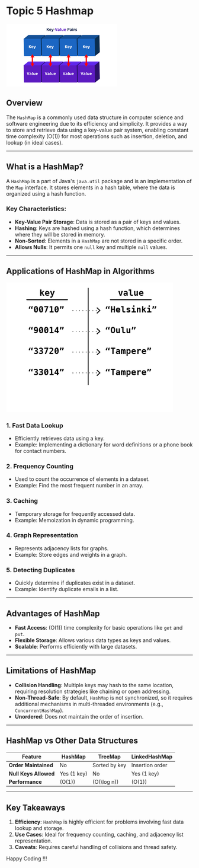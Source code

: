 # Topic 5 Hashmap

![](hashmap1.png)

## **Overview**

The `HashMap` is a commonly used data structure in computer science and software engineering due to its efficiency and simplicity. It provides a way to store and retrieve data using a key-value pair system, enabling constant time complexity \(O(1)\) for most operations such as insertion, deletion, and lookup (in ideal cases).

---

## **What is a HashMap?**

A `HashMap` is a part of Java's `java.util` package and is an implementation of the `Map` interface. It stores elements in a hash table, where the data is organized using a hash function.

### Key Characteristics:

- **Key-Value Pair Storage**: Data is stored as a pair of keys and values.
- **Hashing**: Keys are hashed using a hash function, which determines where they will be stored in memory.
- **Non-Sorted**: Elements in a `HashMap` are not stored in a specific order.
- **Allows Nulls**: It permits one `null` key and multiple `null` values.

---

## **Applications of HashMap in Algorithms**

![](hashmap2.png)

### 1. **Fast Data Lookup**

- Efficiently retrieves data using a key.
- Example: Implementing a dictionary for word definitions or a phone book for contact numbers.

### 2. **Frequency Counting**

- Used to count the occurrence of elements in a dataset.
- Example: Find the most frequent number in an array.

### 3. **Caching**

- Temporary storage for frequently accessed data.
- Example: Memoization in dynamic programming.

### 4. **Graph Representation**

- Represents adjacency lists for graphs.
- Example: Store edges and weights in a graph.

### 5. **Detecting Duplicates**

- Quickly determine if duplicates exist in a dataset.
- Example: Identify duplicate emails in a list.

---

## **Advantages of HashMap**

- **Fast Access**: \(O(1)\) time complexity for basic operations like `get` and `put`.
- **Flexible Storage**: Allows various data types as keys and values.
- **Scalable**: Performs efficiently with large datasets.

---

## **Limitations of HashMap**

- **Collision Handling**: Multiple keys may hash to the same location, requiring resolution strategies like chaining or open addressing.
- **Non-Thread-Safe**: By default, `HashMap` is not synchronized, so it requires additional mechanisms in multi-threaded environments (e.g., `ConcurrentHashMap`).
- **Unordered**: Does not maintain the order of insertion.

---

## **HashMap vs Other Data Structures**

| Feature               | HashMap     | TreeMap       | LinkedHashMap   |
| --------------------- | ----------- | ------------- | --------------- |
| **Order Maintained**  | No          | Sorted by key | Insertion order |
| **Null Keys Allowed** | Yes (1 key) | No            | Yes (1 key)     |
| **Performance**       | \(O(1)\)    | \(O(\log n)\) | \(O(1)\)        |

---

## **Key Takeaways**

1. **Efficiency**: `HashMap` is highly efficient for problems involving fast data lookup and storage.
2. **Use Cases**: Ideal for frequency counting, caching, and adjacency list representation.
3. **Caveats**: Requires careful handling of collisions and thread safety.

Happy Coding !!!
